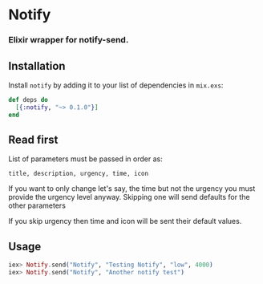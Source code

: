 # Notify

### Elixir wrapper for notify-send.

## Installation

Install `notify` by adding it to your list of dependencies in `mix.exs`:

```elixir
def deps do
  [{:notify, "~> 0.1.0"}]
end
```

## Read first
List of parameters must be passed in order as:

`title, description, urgency, time, icon`

If you want to only change let's say, the time but not the urgency you must provide the urgency level anyway. Skipping one will send defaults for the other parameters

If you skip urgency then time and icon will be sent their default values.

## Usage
```elixir
iex> Notify.send("Notify", "Testing Notify", "low", 4000)
iex> Notify.send("Notify", "Another notify test")
```
